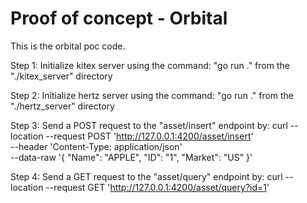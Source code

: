 # Proof of concept - Orbital

This is the orbital poc code.


Step 1:
Initialize kitex server using the command:
"go run ."
from the "./kitex_server" directory

Step 2:
Initialize hertz server using the command:
"go run ."
from the "./hertz_server" directory

Step 3:
Send a POST request to the "asset/insert" endpoint by:
curl --location --request POST 'http://127.0.0.1:4200/asset/insert' \
--header 'Content-Type: application/json' \
--data-raw '{
"Name": "APPLE",
	"ID": "1",
	"Market": "US"
}'


Step 4:
Send a GET request to the "asset/query" endpoint by:
curl --location --request GET 'http://127.0.0.1:4200/asset/query?id=1'


